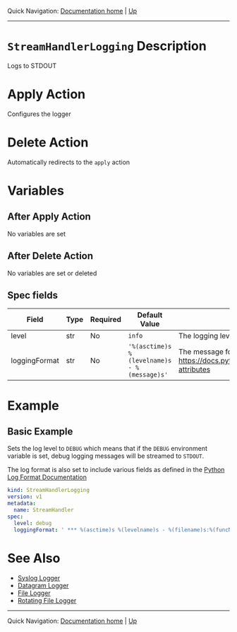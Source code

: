 Quick Navigation: [Documentation home](../../../README.md) | [Up](../README.md)

<hr />

# `StreamHandlerLogging` Description
     
Logs to STDOUT

# Apply Action

Configures the logger

# Delete Action

Automatically redirects to the `apply` action

# Variables 

## After Apply Action

No variables are set

## After Delete Action

No variables are set or deleted

## Spec fields

| Field                       | Type    | Required | Default Value                               | Description                                                                                 |
|-----------------------------|---------|----------|---------------------------------------------|---------------------------------------------------------------------------------------------|
| level                       | str     | No       | `info`                                      | The logging level                                                                           |
| loggingFormat               | str     | No       | `'%(asctime)s %(levelname)s - %(message)s'` | The message format. See https://docs.python.org/3/library/logging.html#logrecord-attributes |

# Example

## Basic Example

Sets the log level to `DEBUG` which means that if the `DEBUG` environment
variable is set, debug logging messages will be streamed to `STDOUT`.

The log format is also set to include various fields as defined in the 
[Python Log Format Documentation](https://docs.python.org/3/library/logging.html#logrecord-attributes)

```yaml
kind: StreamHandlerLogging
version: v1
metadata:
  name: StreamHandler
spec:
  level: debug
  loggingFormat: ' *** %(asctime)s %(levelname)s - %(filename)s:%(funcName)s:%(lineno)d - %(message)s'
```

# See Also

* [Syslog Logger](./02-syslog-logger.md)
* [Datagram Logger](./03-datagram-logger.md)
* [File Logger](./04-file-logger.md)
* [Rotating File Logger](./05-rotating-file-logger.md)

<hr />

Quick Navigation: [Documentation home](../../../README.md) | [Up](../README.md)